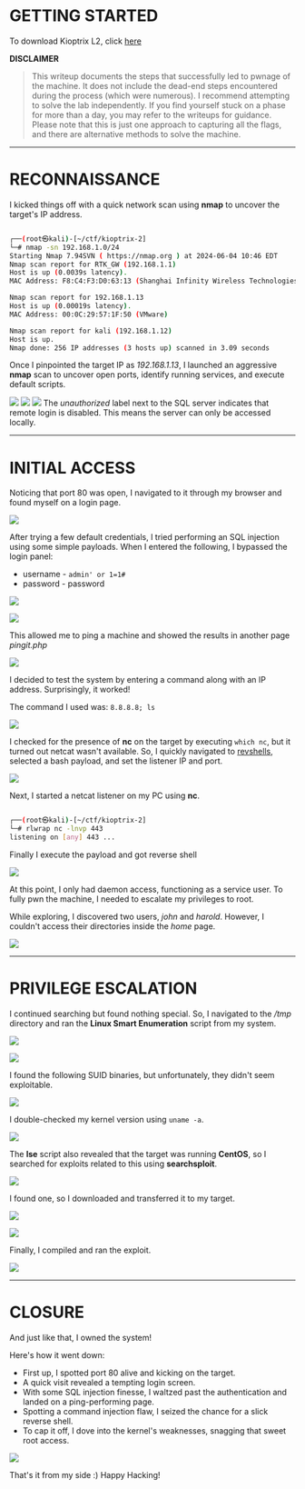 # GETTING STARTED

To download Kioptrix L2, click [here](https://www.vulnhub.com/entry/kioptrix-level-11-2,23/)

**DISCLAIMER**
> This writeup documents the steps that successfully led to pwnage of the machine. It does not include the dead-end steps encountered during the process (which were numerous). I recommend attempting to solve the lab independently. If you find yourself stuck on a phase for more than a day, you may refer to the writeups for guidance. Please note that this is just one approach to capturing all the flags, and there are alternative methods to solve the machine.

------------------------------------------------------------------------------------
# RECONNAISSANCE

I kicked things off with a quick network scan using **nmap** to uncover the target's IP address.

```bash

┌──(root㉿kali)-[~/ctf/kioptrix-2]
└─# nmap -sn 192.168.1.0/24                               
Starting Nmap 7.94SVN ( https://nmap.org ) at 2024-06-04 10:46 EDT
Nmap scan report for RTK_GW (192.168.1.1)
Host is up (0.0039s latency).
MAC Address: F8:C4:F3:D0:63:13 (Shanghai Infinity Wireless Technologies)

Nmap scan report for 192.168.1.13
Host is up (0.00019s latency).
MAC Address: 00:0C:29:57:1F:50 (VMware)

Nmap scan report for kali (192.168.1.12)
Host is up.
Nmap done: 256 IP addresses (3 hosts up) scanned in 3.09 seconds
```

Once I pinpointed the target IP as _192.168.1.13_, I launched an aggressive **nmap** scan to uncover open ports, identify running services, and execute default scripts.

![](IMAGES/1.png)
![](IMAGES/2.png)
![](IMAGES/3.png)
The _unauthorized_ label next to the SQL server indicates that remote login is disabled. This means the server can only be accessed locally.

------------------------------------------------------------------------------------
# INITIAL ACCESS
Noticing that port 80 was open, I navigated to it through my browser and found myself on a login page.

![](IMAGES/4.png)

After trying a few default credentials, I tried performing an SQL injection using some simple payloads. When I entered the following, I bypassed the login panel:
- username - `admin' or 1=1#`
- password - password

![](IMAGES/5.png)

![](IMAGES/6.png)

This allowed me to ping a machine and showed the results in another page *pingit.php*

![](IMAGES/7.png)

I decided to test the system by entering a command along with an IP address. Surprisingly, it worked!

The command I used was: `8.8.8.8; ls`

![](IMAGES/8.png)

I checked for the presence of **nc** on the target by executing `which nc`, but it turned out netcat wasn't available. So, I quickly navigated to [revshells](https://www.revshells.com/), selected a bash payload, and set the listener IP and port.

![](IMAGES/9.png)

Next, I started a netcat listener on my PC using **nc**.

```bash

┌──(root㉿kali)-[~/ctf/kioptrix-2]
└─# rlwrap nc -lnvp 443
listening on [any] 443 ...
```

Finally I execute the payload and got reverse shell

![](IMAGES/10.png)

At this point, I only had daemon access, functioning as a service user. To fully pwn the machine, I needed to escalate my privileges to root.

While exploring, I discovered two users, _john_ and _harold_. However, I couldn't access their directories inside the _home_ page.

![](IMAGES/11.png)

------------------------------------------------------------------------------------
# PRIVILEGE ESCALATION
I continued searching but found nothing special. So, I navigated to the _/tmp_ directory and ran the **Linux Smart Enumeration** script from my system.


![](IMAGES/12.png)

![](IMAGES/13.png)

I found the following SUID binaries, but unfortunately, they didn't seem exploitable.

![](IMAGES/14.png)

I double-checked my kernel version using `uname -a`.

![](IMAGES/15.png)

The **lse** script also revealed that the target was running **CentOS**, so I searched for exploits related to this using **searchsploit**.

![](IMAGES/16.png)

I found one, so I downloaded and transferred it to my target.

![](IMAGES/17.png)

![](IMAGES/18.png)

Finally, I compiled and ran the exploit.

![](IMAGES/19.png)

------------------------------------------------------------------------------------
# CLOSURE

And just like that, I owned the system!

Here's how it went down:
- First up, I spotted port 80 alive and kicking on the target.
- A quick visit revealed a tempting login screen.
- With some SQL injection finesse, I waltzed past the authentication and landed on a ping-performing page.
- Spotting a command injection flaw, I seized the chance for a slick reverse shell.
- To cap it off, I dove into the kernel's weaknesses, snagging that sweet root access.

![](IMAGES/20.png)

That's it from my side :) Happy Hacking!
